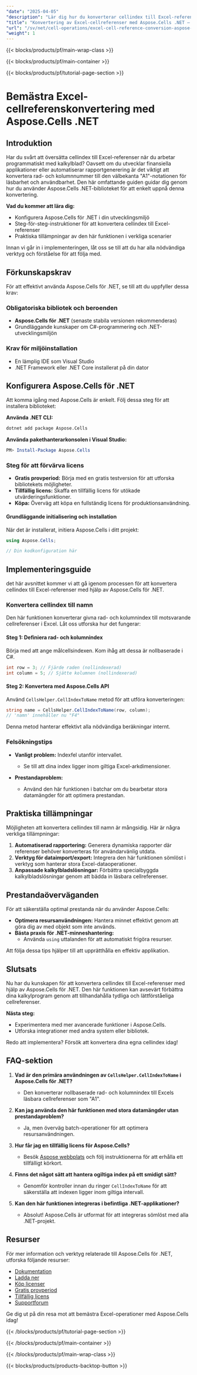 ```yaml
---
"date": "2025-04-05"
"description": "Lär dig hur du konverterar cellindex till Excel-referenser med hjälp av Aspose.Cells för .NET med den här detaljerade handledningen. Förbättra dina kalkylprogram idag!"
"title": "Konvertering av Excel-cellreferenser med Aspose.Cells .NET – en omfattande guide"
"url": "/sv/net/cell-operations/excel-cell-reference-conversion-aspose-cells-net/"
"weight": 1
---
```


{{< blocks/products/pf/main-wrap-class >}}

{{< blocks/products/pf/main-container >}}

{{< blocks/products/pf/tutorial-page-section >}}


# Bemästra Excel-cellreferenskonvertering med Aspose.Cells .NET

## Introduktion

Har du svårt att översätta cellindex till Excel-referenser när du arbetar programmatiskt med kalkylblad? Oavsett om du utvecklar finansiella applikationer eller automatiserar rapportgenerering är det viktigt att konvertera rad- och kolumnnummer till den välbekanta "A1"-notationen för läsbarhet och användbarhet. Den här omfattande guiden guidar dig genom hur du använder Aspose.Cells .NET-biblioteket för att enkelt uppnå denna konvertering.

**Vad du kommer att lära dig:**
- Konfigurera Aspose.Cells för .NET i din utvecklingsmiljö
- Steg-för-steg-instruktioner för att konvertera cellindex till Excel-referenser
- Praktiska tillämpningar av den här funktionen i verkliga scenarier

Innan vi går in i implementeringen, låt oss se till att du har alla nödvändiga verktyg och förståelse för att följa med.

## Förkunskapskrav

För att effektivt använda Aspose.Cells för .NET, se till att du uppfyller dessa krav:

### Obligatoriska bibliotek och beroenden
- **Aspose.Cells för .NET** (senaste stabila versionen rekommenderas)
- Grundläggande kunskaper om C#-programmering och .NET-utvecklingsmiljön

### Krav för miljöinstallation
- En lämplig IDE som Visual Studio
- .NET Framework eller .NET Core installerat på din dator

## Konfigurera Aspose.Cells för .NET

Att komma igång med Aspose.Cells är enkelt. Följ dessa steg för att installera biblioteket:

**Använda .NET CLI:**
```bash
dotnet add package Aspose.Cells
```

**Använda pakethanterarkonsolen i Visual Studio:**
```powershell
PM> Install-Package Aspose.Cells
```

### Steg för att förvärva licens

- **Gratis provperiod:** Börja med en gratis testversion för att utforska bibliotekets möjligheter.
- **Tillfällig licens:** Skaffa en tillfällig licens för utökade utvärderingsfunktioner.
- **Köpa:** Överväg att köpa en fullständig licens för produktionsanvändning.

#### Grundläggande initialisering och installation
När det är installerat, initiera Aspose.Cells i ditt projekt:

```csharp
using Aspose.Cells;

// Din kodkonfiguration här
```

## Implementeringsguide

det här avsnittet kommer vi att gå igenom processen för att konvertera cellindex till Excel-referenser med hjälp av Aspose.Cells för .NET.

### Konvertera cellindex till namn

Den här funktionen konverterar givna rad- och kolumnindex till motsvarande cellreferenser i Excel. Låt oss utforska hur det fungerar:

#### Steg 1: Definiera rad- och kolumnindex
Börja med att ange målcellsindexen. Kom ihåg att dessa är nollbaserade i C#.

```csharp
int row = 3; // Fjärde raden (nollindexerad)
int column = 5; // Sjätte kolumnen (nollindexerad)
```

#### Steg 2: Konvertera med Aspose.Cells API

Använd `CellsHelper.CellIndexToName` metod för att utföra konverteringen:

```csharp
string name = CellsHelper.CellIndexToName(row, column);
// 'namn' innehåller nu "F4"
```
Denna metod hanterar effektivt alla nödvändiga beräkningar internt.

### Felsökningstips

- **Vanligt problem:** Indexfel utanför intervallet.
  - Se till att dina index ligger inom giltiga Excel-arkdimensioner.
  
- **Prestandaproblem:**
  - Använd den här funktionen i batchar om du bearbetar stora datamängder för att optimera prestandan.

## Praktiska tillämpningar

Möjligheten att konvertera cellindex till namn är mångsidig. Här är några verkliga tillämpningar:

1. **Automatiserad rapportering:** Generera dynamiska rapporter där referenser behöver konverteras för användarvänlig utdata.
2. **Verktyg för dataimport/export:** Integrera den här funktionen sömlöst i verktyg som hanterar stora Excel-dataoperationer.
3. **Anpassade kalkylbladslösningar:** Förbättra specialbyggda kalkylbladslösningar genom att bädda in läsbara cellreferenser.

## Prestandaöverväganden

För att säkerställa optimal prestanda när du använder Aspose.Cells:
- **Optimera resursanvändningen:** Hantera minnet effektivt genom att göra dig av med objekt som inte används.
- **Bästa praxis för .NET-minneshantering:**
  - Använda `using` uttalanden för att automatiskt frigöra resurser.

Att följa dessa tips hjälper till att upprätthålla en effektiv applikation.

## Slutsats

Nu har du kunskapen för att konvertera cellindex till Excel-referenser med hjälp av Aspose.Cells för .NET. Den här funktionen kan avsevärt förbättra dina kalkylprogram genom att tillhandahålla tydliga och lättförståeliga cellreferenser.

**Nästa steg:**
- Experimentera med mer avancerade funktioner i Aspose.Cells.
- Utforska integrationer med andra system eller bibliotek.

Redo att implementera? Försök att konvertera dina egna cellindex idag!

## FAQ-sektion

1. **Vad är den primära användningen av `CellsHelper.CellIndexToName` i Aspose.Cells för .NET?**
   - Den konverterar nollbaserade rad- och kolumnindex till Excels läsbara cellreferenser som "A1".

2. **Kan jag använda den här funktionen med stora datamängder utan prestandaproblem?**
   - Ja, men överväg batch-operationer för att optimera resursanvändningen.

3. **Hur får jag en tillfällig licens för Aspose.Cells?**
   - Besök [Aspose webbplats](https://purchase.aspose.com/temporary-license/) och följ instruktionerna för att erhålla ett tillfälligt körkort.

4. **Finns det något sätt att hantera ogiltiga index på ett smidigt sätt?**
   - Genomför kontroller innan du ringer `CellIndexToName` för att säkerställa att indexen ligger inom giltiga intervall.

5. **Kan den här funktionen integreras i befintliga .NET-applikationer?**
   - Absolut! Aspose.Cells är utformat för att integreras sömlöst med alla .NET-projekt.

## Resurser

För mer information och verktyg relaterade till Aspose.Cells för .NET, utforska följande resurser:
- [Dokumentation](https://reference.aspose.com/cells/net/)
- [Ladda ner](https://releases.aspose.com/cells/net/)
- [Köp licenser](https://purchase.aspose.com/buy)
- [Gratis provperiod](https://releases.aspose.com/cells/net/)
- [Tillfällig licens](https://purchase.aspose.com/temporary-license/)
- [Supportforum](https://forum.aspose.com/c/cells/9)

Ge dig ut på din resa mot att bemästra Excel-operationer med Aspose.Cells idag!

{{< /blocks/products/pf/tutorial-page-section >}}

{{< /blocks/products/pf/main-container >}}

{{< /blocks/products/pf/main-wrap-class >}}

{{< blocks/products/products-backtop-button >}}